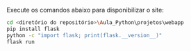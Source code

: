 Execute os comandos abaixo para disponibilizar o site:

```bash
cd <diretório do repositório>\Aula_Python\projetos\webapp
pip install flask
python -c "import flask; print(flask.__version__)"
flask run
```